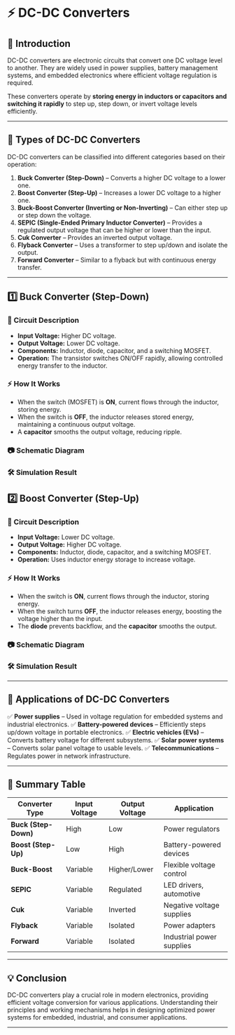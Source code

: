 # ⚡ DC-DC Converters

## 📘 Introduction
DC-DC converters are electronic circuits that convert one DC voltage level to another. They are widely used in power supplies, battery management systems, and embedded electronics where efficient voltage regulation is required.

These converters operate by **storing energy in inductors or capacitors and switching it rapidly** to step up, step down, or invert voltage levels efficiently.

---

## 🔹 Types of DC-DC Converters
DC-DC converters can be classified into different categories based on their operation:

1. **Buck Converter (Step-Down)** – Converts a higher DC voltage to a lower one.
2. **Boost Converter (Step-Up)** – Increases a lower DC voltage to a higher one.
3. **Buck-Boost Converter (Inverting or Non-Inverting)** – Can either step up or step down the voltage.
4. **SEPIC (Single-Ended Primary Inductor Converter)** – Provides a regulated output voltage that can be higher or lower than the input.
5. **Cuk Converter** – Provides an inverted output voltage.
6. **Flyback Converter** – Uses a transformer to step up/down and isolate the output.
7. **Forward Converter** – Similar to a flyback but with continuous energy transfer.

---

## 1️⃣ Buck Converter (Step-Down)

### 📌 Circuit Description
- **Input Voltage:** Higher DC voltage.
- **Output Voltage:** Lower DC voltage.
- **Components:** Inductor, diode, capacitor, and a switching MOSFET.
- **Operation:** The transistor switches ON/OFF rapidly, allowing controlled energy transfer to the inductor.

### ⚡ How It Works
- When the switch (MOSFET) is **ON**, current flows through the inductor, storing energy.
- When the switch is **OFF**, the inductor releases stored energy, maintaining a continuous output voltage.
- A **capacitor** smooths the output voltage, reducing ripple.

### 📷 Schematic Diagram

### 🛠 Simulation Result


## 2️⃣ Boost Converter (Step-Up)

### 📌 Circuit Description
- **Input Voltage:** Lower DC voltage.
- **Output Voltage:** Higher DC voltage.
- **Components:** Inductor, diode, capacitor, and a switching MOSFET.
- **Operation:** Uses inductor energy storage to increase voltage.

### ⚡ How It Works
- When the switch is **ON**, current flows through the inductor, storing energy.
- When the switch turns **OFF**, the inductor releases energy, boosting the voltage higher than the input.
- The **diode** prevents backflow, and the **capacitor** smooths the output.

### 📷 Schematic Diagram


### 🛠 Simulation Result


---

## 📌 Applications of DC-DC Converters
✅ **Power supplies** – Used in voltage regulation for embedded systems and industrial electronics.
✅ **Battery-powered devices** – Efficiently steps up/down voltage in portable electronics.
✅ **Electric vehicles (EVs)** – Converts battery voltage for different subsystems.
✅ **Solar power systems** – Converts solar panel voltage to usable levels.
✅ **Telecommunications** – Regulates power in network infrastructure.

---

## 📌 Summary Table

| Converter Type      | Input Voltage | Output Voltage | Application |
|--------------------|--------------|---------------|-------------|
| **Buck (Step-Down)** | High         | Low           | Power regulators |
| **Boost (Step-Up)** | Low          | High          | Battery-powered devices |
| **Buck-Boost**      | Variable     | Higher/Lower  | Flexible voltage control |
| **SEPIC**          | Variable     | Regulated     | LED drivers, automotive |
| **Cuk**            | Variable     | Inverted      | Negative voltage supplies |
| **Flyback**        | Variable     | Isolated      | Power adapters |
| **Forward**        | Variable     | Isolated      | Industrial power supplies |

---

## 💡 Conclusion
DC-DC converters play a crucial role in modern electronics, providing efficient voltage conversion for various applications. Understanding their principles and working mechanisms helps in designing optimized power systems for embedded, industrial, and consumer applications.

---
